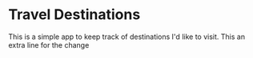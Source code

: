 # Travel Destinations

This is a simple app to keep track of destinations I'd like to visit.
This an extra line for the change